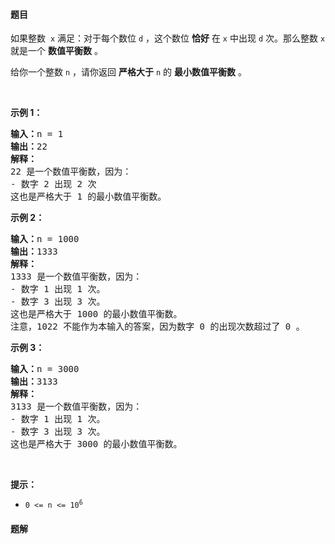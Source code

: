 #### 题目
<p>如果整数&nbsp; <code>x</code> 满足：对于每个数位&nbsp;<code>d</code> ，这个数位&nbsp;<strong>恰好</strong> 在 <code>x</code> 中出现 <code>d</code> 次。那么整数 <code>x</code> 就是一个 <strong>数值平衡数</strong> 。</p>

<p>给你一个整数 <code>n</code> ，请你返回 <strong>严格大于</strong> <code>n</code> 的 <strong>最小数值平衡数</strong> 。</p>

<p>&nbsp;</p>

<p><strong>示例 1：</strong></p>

<pre>
<strong>输入：</strong>n = 1
<strong>输出：</strong>22
<strong>解释：</strong>
22 是一个数值平衡数，因为：
- 数字 2 出现 2 次 
这也是严格大于 1 的最小数值平衡数。
</pre>

<p><strong>示例 2：</strong></p>

<pre>
<strong>输入：</strong>n = 1000
<strong>输出：</strong>1333
<strong>解释：</strong>
1333 是一个数值平衡数，因为：
- 数字 1 出现 1 次。
- 数字 3 出现 3 次。 
这也是严格大于 1000 的最小数值平衡数。
注意，1022 不能作为本输入的答案，因为数字 0 的出现次数超过了 0 。</pre>

<p><strong>示例 3：</strong></p>

<pre>
<strong>输入：</strong>n = 3000
<strong>输出：</strong>3133
<strong>解释：</strong>
3133 是一个数值平衡数，因为：
- 数字 1 出现 1 次。
- 数字 3 出现 3 次。 
这也是严格大于 3000 的最小数值平衡数。
</pre>

<p>&nbsp;</p>

<p><strong>提示：</strong></p>

<ul>
	<li><code>0 &lt;= n &lt;= 10<sup>6</sup></code></li>
</ul>


 #### 题解